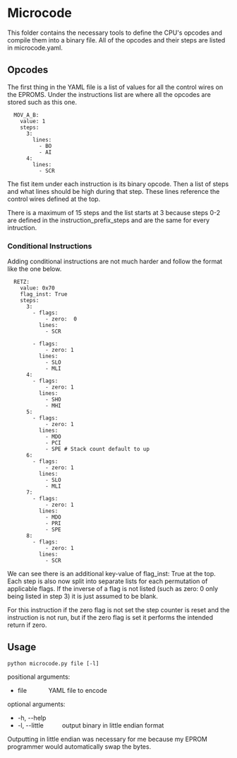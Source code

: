 # Microcode
This folder contains the necessary tools to define the CPU's opcodes and compile them into a binary file. All of the opcodes and their steps are listed in microcode.yaml.

## Opcodes
The first thing in the YAML file is a list of values for all the control wires on the EPROMS. Under the instructions list are where all the opcodes are stored such as this one.

```
  MOV_A_B:
    value: 1
    steps:
      3:
        lines:
          - BO
          - AI
      4:
        lines:
          - SCR
```

The fist item under each instruction is its binary opcode. Then a list of steps and what lines should be high during that step. These lines reference the control wires defined at the top. 

There is a maximum of 15 steps and the list starts at 3 because steps 0-2 are defined in the instruction_prefix_steps and are the same for every intruction.

### Conditional Instructions
Adding conditional instructions are not much harder and follow the format like the one below.

```
  RETZ:
    value: 0x70
    flag_inst: True
    steps:
      3:
        - flags:
            - zero:  0
          lines:
            - SCR

        - flags:
            - zero: 1
          lines:
            - SLO
            - MLI
      4:
        - flags:
            - zero: 1
          lines:
            - SHO
            - MHI
      5:
        - flags:
            - zero: 1
          lines:
            - MDO
            - PCI
            - SPE # Stack count default to up
      6:
        - flags:
            - zero: 1
          lines:
            - SLO
            - MLI
      7:
        - flags:
            - zero: 1
          lines:
            - MDO
            - PRI
            - SPE
      8:
        - flags:
            - zero: 1
          lines:
            - SCR
```

We can see there is an additional key-value of flag_inst: True at the top. Each step is also now split into separate lists for each permutation of applicable flags. If the inverse of a flag is not listed (such as zero: 0 only being listed in step 3) it is just assumed to be blank.

For this instruction if the zero flag is not set the step counter is reset and the instruction is not run, but if the zero flag is set it performs the intended return if zero.

## Usage
`python microcode.py file [-l]`

positional arguments:
  - file       YAML file to encode

optional arguments:
  - -h, --help
  - -l, --little      output binary in little endian format

Outputting in little endian was necessary for me because my EPROM programmer would automatically swap the bytes.
